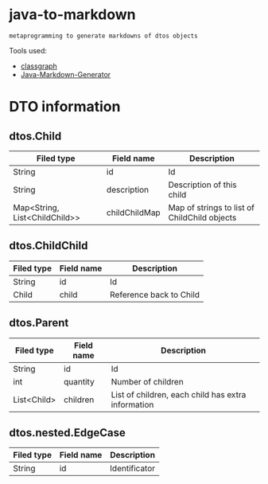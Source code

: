 # java-to-markdown

```
metaprogramming to generate markdowns of dtos objects
```

Tools used:
- [classgraph](https://github.com/classgraph)
- [Java-Markdown-Generator](https://github.com/Steppschuh/Java-Markdown-Generator)

DTO information
===============

dtos.Child
----------

| Filed type                      | Field name    | Description                                  |
| ------------------------------- | ------------- | -------------------------------------------- |
| String                          | id            | Id                                           |
| String                          | description   | Description of this child                    |
| Map\<String, List\<ChildChild>> | childChildMap | Map of strings to list of ChildChild objects |

dtos.ChildChild
---------------

| Filed type | Field name | Description             |
| ---------- | ---------- | ----------------------- |
| String     | id         | Id                      |
| Child      | child      | Reference back to Child |

dtos.Parent
-----------

| Filed type   | Field name | Description                                        |
| ------------ | ---------- | -------------------------------------------------- |
| String       | id         | Id                                                 |
| int          | quantity   | Number of children                                 |
| List\<Child> | children   | List of children, each child has extra information |

dtos.nested.EdgeCase
--------------------

| Filed type | Field name | Description   |
| ---------- | ---------- | ------------- |
| String     | id         | Identificator |

